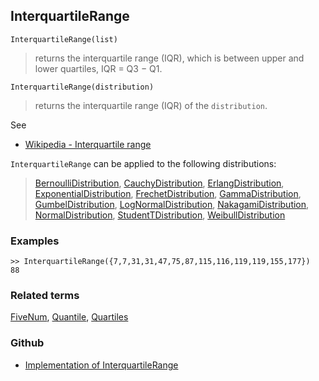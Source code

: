 ## InterquartileRange

```
InterquartileRange(list)
```

> returns the interquartile range (IQR), which is between upper and lower quartiles, IQR = Q3 −  Q1. 

```
InterquartileRange(distribution)
```

> returns the interquartile range (IQR) of the `distribution`.
 

See
* [Wikipedia - Interquartile range](https://en.wikipedia.org/wiki/Interquartile_range)

`InterquartileRange` can be applied to the following distributions:

> [BernoulliDistribution](BernoulliDistribution.md), [CauchyDistribution](CauchyDistribution.md), [ErlangDistribution](ErlangDistribution.md), [ExponentialDistribution](ExponentialDistribution.md), [FrechetDistribution](FrechetDistribution.md), 
[GammaDistribution](GammaDistribution.md), [GumbelDistribution](GumbelDistribution.md), [LogNormalDistribution](LogNormalDistribution.md), [NakagamiDistribution](NakagamiDistribution.md), [NormalDistribution](NormalDistribution.md),  [StudentTDistribution](StudentTDistribution.md), [WeibullDistribution](WeibullDistribution.md) 


### Examples

```
>> InterquartileRange({7,7,31,31,47,75,87,115,116,119,119,155,177})
88
```

### Related terms 
[FiveNum](FiveNum.md), [Quantile](Quantile.md), [Quartiles](Quartiles.md)

### Github

* [Implementation of InterquartileRange](https://github.com/axkr/symja_android_library/blob/master/symja_android_library/matheclipse-core/src/main/java/org/matheclipse/core/builtin/StatisticsFunctions.java#L3751) 

